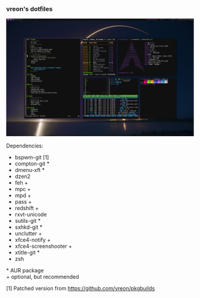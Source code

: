 ### vreon's dotfiles

![Screenshot of desktop at 50328d7](screen.png)

Dependencies:

  - bspwm-git [1]
  - compton-git *
  - dmenu-xft *
  - dzen2
  - feh +
  - mpc +
  - mpd +
  - pass +
  - redshift +
  - rxvt-unicode
  - sutils-git *
  - sxhkd-git *
  - unclutter +
  - xfce4-notify +
  - xfce4-screenshooter +
  - xtitle-git *
  - zsh

\* AUR package  
\+ optional, but recommended

[1] Patched version from https://github.com/vreon/pkgbuilds
